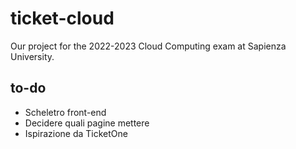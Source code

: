# ticket-cloud
Our project for the 2022-2023 Cloud Computing exam at Sapienza University.

## to-do
- Scheletro front-end
- Decidere quali pagine mettere
- Ispirazione da TicketOne
